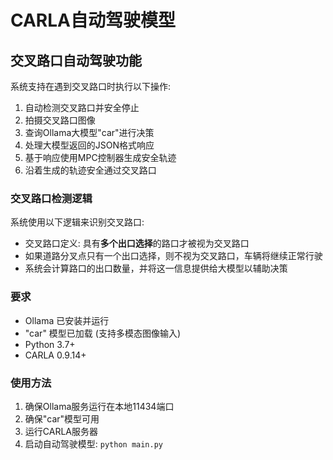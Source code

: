 # CARLA自动驾驶模型

## 交叉路口自动驾驶功能

系统支持在遇到交叉路口时执行以下操作:

1. 自动检测交叉路口并安全停止
2. 拍摄交叉路口图像
3. 查询Ollama大模型"car"进行决策
4. 处理大模型返回的JSON格式响应
5. 基于响应使用MPC控制器生成安全轨迹
6. 沿着生成的轨迹安全通过交叉路口

### 交叉路口检测逻辑

系统使用以下逻辑来识别交叉路口:

- 交叉路口定义: 具有**多个出口选择**的路口才被视为交叉路口
- 如果道路分叉点只有一个出口选择，则不视为交叉路口，车辆将继续正常行驶
- 系统会计算路口的出口数量，并将这一信息提供给大模型以辅助决策

### 要求

- Ollama 已安装并运行
- "car" 模型已加载 (支持多模态图像输入)
- Python 3.7+
- CARLA 0.9.14+

### 使用方法

1. 确保Ollama服务运行在本地11434端口
2. 确保"car"模型可用
3. 运行CARLA服务器
4. 启动自动驾驶模型: `python main.py`
